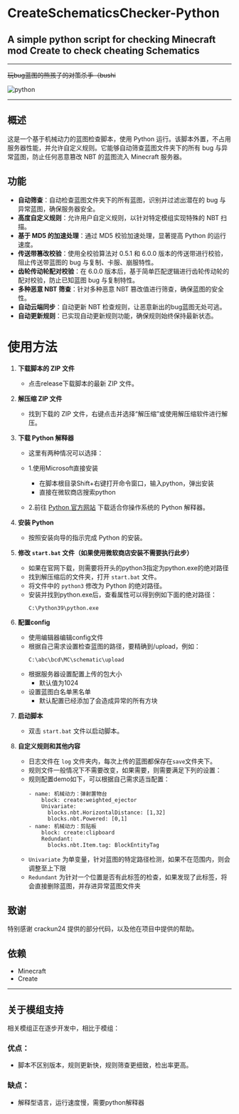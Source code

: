 # CreateSchematicsChecker-Python

## A simple python script for checking Minecraft mod Create to check cheating Schematics

---

~~玩bug蓝图的熊孩子的对策杀手（bushi~~



![python](https://github.com/user-attachments/assets/eb746af3-f0f4-4710-86b4-a4ad7f176369)


---
## 概述
这是一个基于机械动力的蓝图检查脚本，使用 Python 运行。该脚本外置，不占用服务器性能，并允许自定义规则。它能够自动筛查蓝图文件夹下的所有 bug 与异常蓝图，防止任何恶意篡改 NBT 的蓝图流入 Minecraft 服务器。

## 功能
- **自动筛查**：自动检查蓝图文件夹下的所有蓝图，识别并过滤出潜在的 bug 与异常蓝图，确保服务器安全。
- **高度自定义规则**：允许用户自定义规则，以针对特定模组实现特殊的 NBT 扫描。
- **基于 MD5 的加速处理**：通过 MD5 校验加速处理，显著提高 Python 的运行速度。
- **传送带篡改校验**：使用全校验算法对 0.5.1 和 6.0.0 版本的传送带进行校验，阻止传送带蓝图的 bug 与复制、卡服、崩服特性。
- **齿轮传动轮配对校验**：在 6.0.0 版本后，基于简单匹配逻辑进行齿轮传动轮的配对校验，防止已知蓝图 bug 与复制特性。
- **多种恶意 NBT 筛查**：针对多种恶意 NBT 篡改值进行筛查，确保蓝图的安全性。
- **自动云端同步**：自动更新 NBT 检查规则，让恶意新出的bug蓝图无处可逃。
- **自动更新规则**：已实现自动更新规则功能，确保规则始终保持最新状态。


# 使用方法

1. **下载脚本的 ZIP 文件**
    - 点击release下载脚本的最新 ZIP 文件。

2. **解压缩 ZIP 文件**
    - 找到下载的 ZIP 文件，右键点击并选择“解压缩”或使用解压缩软件进行解压。

3. **下载 Python 解释器**
    - 这里有两种情况可以选择：
    - 1.使用Microsoft直接安装
      - 在脚本根目录Shift+右键打开命令窗口，输入python，弹出安装
      - 直接在微软商店搜索python
    
    - 2.前往 [Python 官方网站](https://www.python.org/downloads/) 下载适合你操作系统的 Python 解释器。
   
4. **安装 Python**
    - 按照安装向导的指示完成 Python 的安装。

5. **修改 `start.bat` 文件（如果使用微软商店安装不需要执行此步）**
    - 如果在官网下载，则需要将开头的python3指定为python.exe的绝对路径
    - 找到解压缩后的文件夹，打开 `start.bat` 文件。
    - 将文件中的 `python3` 修改为 Python 的绝对路径。
    - 安装并找到python.exe后，查看属性可以得到例如下面的绝对路径：
      ```
      C:\Python39\python.exe
      ```
6. **配置config**
    - 使用编辑器编辑config文件
    - 根据自己需求设置检查蓝图的路径，要精确到/upload，例如：
      ```
      C:\abc\bcd\MC\schematic\upload
      ```
    - 根据服务器设置配置上传的包大小
      - 默认值为1024
    - 设置蓝图白名单黑名单
      - 默认配置已经添加了会造成异常的所有方块 
7. **启动脚本**
    - 双击 `start.bat` 文件以启动脚本。
8. **自定义规则和其他内容**
    - 日志文件在 `log` 文件夹内，每次上传的蓝图都保存在`save`文件夹下。
    - 规则文件一般情况下不需要改变，如果需要，则需要满足下列的设置：
    - 规则配置demo如下，可以根据自己需求适当配置：
      ```
      - name: 机械动力：弹射置物台
          block: create:weighted_ejector
          Univariate:
            blocks.nbt.HorizontalDistance: [1,32]
            blocks.nbt.Powered: [0,1]
      - name: 机械动力：剪贴板
          block: create:clipboard
          Redundant:
            blocks.nbt.Item.tag: BlockEntityTag
      ```
    - `Univariate`  为单变量，针对蓝图的特定路径检测，如果不在范围内，则会调整至上下限
    - `Redundant`  为针对一个位置是否有此标签的检查，如果发现了此标签，将会直接删除蓝图，并存进异常蓝图文件夹
   


## 致谢
特别感谢 crackun24 提供的部分代码，以及他在项目中提供的帮助。


## 依赖
- Minecraft
- Create

---
## 关于模组支持
相关模组正在逐步开发中，相比于模组：
### 优点：
- 脚本不区别版本，规则更新快，规则筛查更细致，检出率更高。
### 缺点：
- 解释型语言，运行速度慢，需要python解释器




